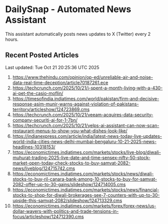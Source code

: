 # DailySnap - Automated News Assistant

This assistant automatically posts news updates to X (Twitter) every 2 hours.

## Recent Posted Articles

Last updated: Tue Oct 21 20:25:36 UTC 2025

1. https://www.thehindu.com/opinion/op-ed/unreliable-air-and-noise-data-real-time-deception/article70187261.ece
2. https://techcrunch.com/2025/10/21/i-spent-a-month-living-with-a-430-ai-pet-the-casio-moflin/
3. https://timesofindia.indiatimes.com/world/pakistan/firm-and-decisive-response-asim-munir-warns-against-violation-of-pakistans-territory/articleshow/124723869.cms
4. https://techcrunch.com/2025/10/21/veeam-acquires-data-security-company-securiti-ai-for-1-7bn/
5. https://techcrunch.com/2025/10/21/yelps-ai-assistant-can-now-scan-restaurant-menus-to-show-you-what-dishes-look-like/
6. https://indianexpress.com/article/india/latest-news-today-live-updates-world-india-cities-news-delhi-mumbai-bengaluru-10-21-2025-news-headlines-10318153/
7. https://economictimes.indiatimes.com/markets/stocks/live-blog/diwali-muhurat-trading-2025-live-date-and-time-sensex-nifty-50-stock-market-open-today-check-stocks-to-buy-samvat-2082-news/liveblog/124715742.cms
8. https://economictimes.indiatimes.com/markets/stocks/news/diwali-stocks-to-buy-ril-canara-bank-among-10-stocks-to-buy-for-samvat-2082-offer-up-to-30-gains/slideshow/124714005.cms
9. https://economictimes.indiatimes.com/markets/stocks/news/financial-stocks-to-shop-for-diwali-brokerages-see-7-counters-with-up-to-30-upside-this-samvat-2082/slideshow/124713329.cms
10. https://economictimes.indiatimes.com/markets/forex/forex-news/us-dollar-wavers-with-politics-and-trade-tensions-in-focus/articleshow/124712390.cms

